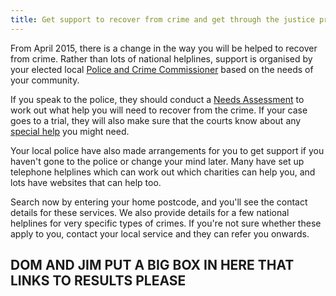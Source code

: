 ```yaml
---
title: Get support to recover from crime and get through the justice process
---
```


From April 2015, there is a change in the way you will be helped to recover from crime. Rather than lots of national helplines, support is organised by your elected local [Police and Crime Commissioner](glossary.html/#pcc) based on the needs of your community.

If you speak to the police, they should conduct a [Needs Assessment](glossary.html#needs-assessment) to work out what help you will need to recover from the crime. If your case goes to a trial, they will also make sure that the courts know about any [special help](special-measures.html) you might need.

Your local police have also made arrangements for you to get support if you haven't gone to the police or change your mind later. Many have set up telephone helplines which can work out which charities can help you, and lots have websites that can help too.

Search now by entering your home postcode, and you'll see the contact details for these services. We also provide details for a few national helplines for very specific types of crimes. If you're not sure whether these apply to you, contact your local service and they can refer you onwards.

## DOM AND JIM PUT A BIG BOX IN HERE THAT LINKS TO RESULTS PLEASE

